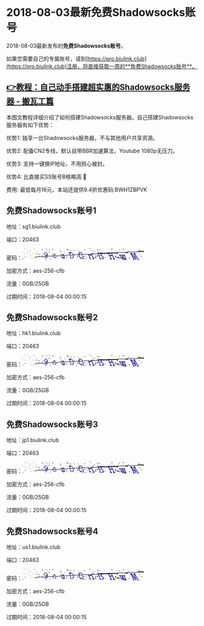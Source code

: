 # 2018-08-03最新**免费Shadowsocks账号**

2018-08-03最新发布的**免费Shadowsocks账号**。

如果您需要自己的专属账号，请到[https://pro.biulink.club](https://pro.biulink.club)注册，将直接获取一周的**免费Shadowsocks账号**。

## [👉教程：自己动手搭建超实惠的Shadowsocks服务器 - 搬瓦工篇](https://github.com/Biulink/ShadowsocksTutorials/blob/master/%E6%95%99%E6%82%A8%E8%87%AA%E5%B7%B1%E5%8A%A8%E6%89%8B%E6%90%AD%E5%BB%BA%E8%B6%85%E5%AE%9E%E6%83%A0%E7%9A%84Shadowsocks%E6%9C%8D%E5%8A%A1%E5%99%A8%20-%20%E6%90%AC%E7%93%A6%E5%B7%A5%E7%AF%87.md)
  
  本图文教程详细介绍了如何搭建Shadowsocks服务器。自己搭建Shadowsocks服务器有如下优势：

  优势1: 独享一台Shadowsocks服务器，不与其他用户共享资源。

  优势2: 配备CN2专线，默认自带BBR加速算法，Youtube 1080p无压力。

  优势3: 支持一键换IP地址，不用担心被封。

  优势4: 比直接买SS账号B格略高 🙂

  费用: 最低每月16元，本站还提供9.4折优惠码:BWH1ZBPVK  
## 免费Shadowsocks账号1

地址：sg1.biulink.club

端口：20463

密码：![免费Shadowsocks账号密码](../password/30f450b3-980f-4ead-b15f-ef3332ec5bc6.jpg)

加密方式：aes-256-cfb

流量：0GB/25GB

过期时间：2018-08-04 00:00:15

## 免费Shadowsocks账号2

地址：hk1.biulink.club

端口：20463

密码：![免费Shadowsocks账号密码](../password/30f450b3-980f-4ead-b15f-ef3332ec5bc6.jpg)

加密方式：aes-256-cfb

流量：0GB/25GB

过期时间：2018-08-04 00:00:15

## 免费Shadowsocks账号3

地址：jp1.biulink.club

端口：20463

密码：![免费Shadowsocks账号密码](../password/30f450b3-980f-4ead-b15f-ef3332ec5bc6.jpg)

加密方式：aes-256-cfb

流量：0GB/25GB

过期时间：2018-08-04 00:00:15

## 免费Shadowsocks账号4

地址：us1.biulink.club

端口：20463

密码：![免费Shadowsocks账号密码](../password/30f450b3-980f-4ead-b15f-ef3332ec5bc6.jpg)

加密方式：aes-256-cfb

流量：0GB/25GB

过期时间：2018-08-04 00:00:15

